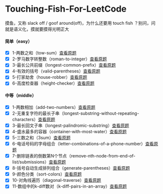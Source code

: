 # Touching-Fish-For-LeetCode

摸鱼，又称 slack off / goof around(off)，为什么还要用 touch fish ？别问，问就是语义化，摸就要摸得光明正大

#### 简单（easy）

- [X] 1-两数之和（tow-sum）[查看原题](https://leetcode-cn.com/problems/two-sum/)
- [X] 2-罗马数字转整数（roman-to-integer）[查看原题](https://leetcode-cn.com/problems/roman-to-integer/)
- [X] 3-最长公共前缀（longest-common-prefix）[查看原题](https://leetcode-cn.com/problems/longest-common-prefix/)
- [X] 4-有效的括号（valid-parentheses）[查看原题](https://leetcode-cn.com/problems/valid-parentheses/)
- [X] 5-打家劫舍（house-robber）[查看原题](https://leetcode-cn.com/problems/house-robber/)
- [X] 6-高度检查器（height-checker）[查看原题](https://leetcode.cn/problems/height-checker/)

#### 中等（middle）

- [X] 1-两数相加（add-two-numbers）[查看原题](https://leetcode-cn.com/problems/add-two-numbers/)
- [X] 2-无重复字符的最长子串（longest-substring-without-repeating-characters）[查看原题](https://leetcode-cn.com/problems/longest-substring-without-repeating-characters/)
- [X] 3-最长回文子串（longest-palindromic-substring）[查看原题](https://leetcode-cn.com/problems/longest-palindromic-substring/submissions/)
- [X] 4-盛水最多的容器（container-with-most-water）[查看原题](https://leetcode-cn.com/problems/container-with-most-water/)
- [X] 5-三数之和（3sum）[查看原题](https://leetcode-cn.com/problems/3sum/)
- [X] 6-电话号码的字母组合（letter-combinations-of-a-phone-number）[查看原题](https://leetcode-cn.com/problems/letter-combinations-of-a-phone-number/)
- [X] 7-删除链表的倒数第N个节点（remove-nth-node-from-end-of-list/submissions）[查看原题](https://leetcode-cn.com/problems/remove-nth-node-from-end-of-list/submissions/)
- [X] 8-括号自动生成排列组合（generate-parentheses）[查看原题](https://leetcode-cn.com/problems/generate-parentheses/)
- [X] 9-颜色分类（sort-colors）[查看原题](https://leetcode-cn.com/problems/sort-colors/)
- [X] 10-对角线遍历（diagonal-traverse）[查看原题](https://leetcode.cn/problems/diagonal-traverse/)
- [X] 11-数组中的k-diff数对（k-diff-pairs-in-an-array）[查看原题](https://leetcode.cn/problems/k-diff-pairs-in-an-array/)
